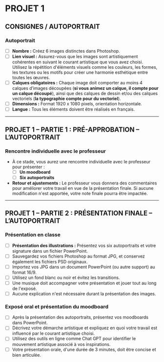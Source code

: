<style>.md-footer{display:none;}</style>
<style>.md-header{display:none;}</style>
# PROJET 1

## **CONSIGNES / AUTOPORTRAIT**

### **Autoportrait**
- [ ] **Nombre :** Créez 6 images distinctes dans Photoshop.
- [ ] **Lien visuel :** Assurez-vous que les images sont artistiquement cohérentes en suivant le courant artistique que vous avez choisi. Utilisez la répétition d'éléments visuels comme les couleurs, les formes, les textures ou les motifs pour créer une harmonie esthétique entre toutes les œuvres.
- [ ] **Calques obligatoires :** Chaque image doit comporter au moins 4 calques d’images découpées (**si vous animez un calque, il compte pour un calque découpé**), ainsi que des calques de dessin et/ou des calques vectoriels (**la typographie compte pour du vectoriel**).
- [ ] **Dimensions :** Format 1920 x 1080 pixels, orientation horizontale.
- [ ] **Langue :** Tous les éléments doivent être réalisés en français.

---

## PROJET 1 – PARTIE 1 : PRÉ-APPROBATION – L’AUTOPORTRAIT

### **Rencontre individuelle avec le professeur**
- À ce stade, vous aurez une rencontre individuelle avec le professeur pour présenter :
  - [ ] **Un moodboard**
  - [ ] **Six autoportraits**

- **Retour et ajustements :** Le professeur vous donnera des commentaires pour améliorer votre travail en vue de la présentation finale. Si aucune modification n'est apportée, votre note finale pourra être impactée.

---

## PROJET 1 – PARTIE 2 : PRÉSENTATION FINALE – L’AUTOPORTRAIT

### **Présentation en classe**
- [ ] **Présentation des illustrations :** Présentez vos six autoportraits et votre signature dans un fichier PowerPoint.
- [ ] Sauvegardez vos fichiers Photoshop au format JPG, et conservez également les fichiers PSD originaux.
- [ ] Importez vos JPG dans un document PowerPoint (ou autre support) au format 16/9.
- [ ] Utilisez un fond blanc ou noir et évitez les transitions.
- [ ] Une musique doit accompagner votre présentation et jouer tout au long de l'exposé.
- [ ] Aucune explication n'est nécessaire durant la présentation des images.

### **Exposé oral et présentation du moodboard**
- [ ] Après la présentation des autoportraits, présentez vos moodboards dans PowerPoint.
- [ ] Décrivez votre démarche artistique et expliquez en quoi votre travail est influencé par le courant artistique choisi.
- [ ] Utilisez des outils en ligne comme Chat GPT pour identifier le mouvement artistique associé à vos inspirations.
- [ ] Votre présentation orale, d'une durée de 3 minutes, doit être concise et bien articulée.
